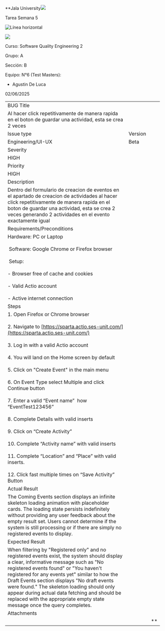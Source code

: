 **Jala University![](https://lh7-rt.googleusercontent.com/docsz/AD_4nXfPpp8kB9fhFhhcG7NWr7QHx1UHpfZf_L03yd6pnibrzFXH5R4-6NsjXD44kEBjuWYcycPxaplapyvEhgxV88WvxNGr6l5st240_tXoPvYnVU3HobLsJ2ll_XoBtdRA6fLjyifR0Q?key=k29AkE5fZb2GosspwkqFbw)

Tarea Semana 5

![](https://lh7-rt.googleusercontent.com/docsz/AD_4nXd8snHV712uqA6CM1wh4bKl2_v4YpI0wUtBHv6d8ZegpDFYtjaR1eCwkDCklZIhV0vAJ6yLi16OmPgHuGd285tHer_ZvwzMv0dpaA8v4RC2udVFu0ufpmxmVCIaCqy9v371-TuTQw?key=k29AkE5fZb2GosspwkqFbw "Línea horizontal")

![](https://lh7-rt.googleusercontent.com/docsz/AD_4nXf6Eq4MHtDCU_iVZvnk4KR7DYNZfgTzu9i9ZB5on6KIHco4NiA8aauuBVpxKQmCg2AyIpd6ADqgvGVRmoO1Lf1k-vAchNrlMz2beFSquN88ux1E5QvL33ZYxEG353xE_CYn2gW7aw?key=k29AkE5fZb2GosspwkqFbw)

Curso: Software Quality Engineering 2

Grupo: A

Sección: B

Equipo: N°6 (Test Masters):

- Agustin De Luca
    

  
  
  
  
  

02/06/2025

|                                                                                                                                                                                                                                                                                                                                                                                                                                                                                                                                                                                                                                                                                                                                           |         |     |
| ----------------------------------------------------------------------------------------------------------------------------------------------------------------------------------------------------------------------------------------------------------------------------------------------------------------------------------------------------------------------------------------------------------------------------------------------------------------------------------------------------------------------------------------------------------------------------------------------------------------------------------------------------------------------------------------------------------------------------------------- | ------- | --- |
| BUG Title                                                                                                                                                                                                                                                                                                                                                                                                                                                                                                                                                                                                                                                                                                                                 |         |     |
| Al hacer click repetitivamente de manera rapida en el boton de guardar una actividad, esta se crea 2 veces                                                                                                                                                                                                                                                                                                                                                                                                                                                                                                                                                                                                                                |         |     |
| Issue type                                                                                                                                                                                                                                                                                                                                                                                                                                                                                                                                                                                                                                                                                                                                | Version |     |
| Engineering/UI-UX                                                                                                                                                                                                                                                                                                                                                                                                                                                                                                                                                                                                                                                                                                                         | Beta    |     |
| Severity                                                                                                                                                                                                                                                                                                                                                                                                                                                                                                                                                                                                                                                                                                                                  |         |     |
| HIGH                                                                                                                                                                                                                                                                                                                                                                                                                                                                                                                                                                                                                                                                                                                                      |         |     |
| Priority                                                                                                                                                                                                                                                                                                                                                                                                                                                                                                                                                                                                                                                                                                                                  |         |     |
| HIGH                                                                                                                                                                                                                                                                                                                                                                                                                                                                                                                                                                                                                                                                                                                                      |         |     |
| Description                                                                                                                                                                                                                                                                                                                                                                                                                                                                                                                                                                                                                                                                                                                               |         |     |
| Dentro del formulario de creacion de eventos en el apartado de creacion de actividades al hacer click repetitivamente de manera rapida en el boton de guardar una actividad, esta se crea 2 veces generando 2 actividades en el evento exactamente igual                                                                                                                                                                                                                                                                                                                                                                                                                                                                                  |         |     |
| Requirements/Preconditions                                                                                                                                                                                                                                                                                                                                                                                                                                                                                                                                                                                                                                                                                                                |         |     |
| Hardware: PC or Laptop<br><br> Software: Google Chrome or Firefox browser<br><br> Setup: <br><br>- Browser free of cache and cookies<br>    <br>- Valid Actio account<br>    <br>- Active internet connection                                                                                                                                                                                                                                                                                                                                                                                                                                                                                                                             |         |     |
| Steps                                                                                                                                                                                                                                                                                                                                                                                                                                                                                                                                                                                                                                                                                                                                     |         |     |
| 1. Open Firefox or Chrome browser<br>    <br>2. Navigate to [https://sparta.actio.ses-unit.com/](https://sparta.actio.ses-unit.com/)<br>    <br>3. Log in with a valid Actio account<br>    <br>4. You will land on the Home screen by default<br>    <br>5. Click on "Create Event" in the main menu<br>    <br>6. On Event Type select Multiple and click Continue button<br>    <br>7. Enter a valid “Event name”  how “EventTest123456”<br>    <br>8. Complete Details with valid inserts <br>    <br>9. Click on “Create Activity”<br>    <br>10. Complete “Activity name” with valid inserts <br>    <br>11. Complete “Location” and “Place” with valid inserts.<br>    <br>12. Click fast multiple times on “Save Activity” Button |         |     |
| Actual Result                                                                                                                                                                                                                                                                                                                                                                                                                                                                                                                                                                                                                                                                                                                             |         |     |
| The Coming Events section displays an infinite skeleton loading animation with placeholder cards. The loading state persists indefinitely without providing any user feedback about the empty result set. Users cannot determine if the system is still processing or if there are simply no registered events to display.                                                                                                                                                                                                                                                                                                                                                                                                                |         |     |
| Expected Result                                                                                                                                                                                                                                                                                                                                                                                                                                                                                                                                                                                                                                                                                                                           |         |     |
| When filtering by "Registered only" and no registered events exist, the system should display a clear, informative message such as "No registered events found" or "You haven't registered for any events yet" similar to how the Draft Events section displays "No draft events were found." The skeleton loading should only appear during actual data fetching and should be replaced with the appropriate empty state message once the query completes.                                                                                                                                                                                                                                                                               |         |     |
| Attachments                                                                                                                                                                                                                                                                                                                                                                                                                                                                                                                                                                                                                                                                                                                               |         |     |
|                                                                                                                                                                                                                                                                                                                                                                                                                                                                                                                                                                                                                                                                                                                                           |         | **  |